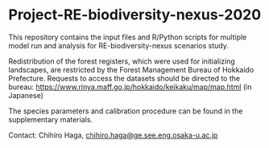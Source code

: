 # Project-RE-biodiversity-nexus-2020
This repository contains the input files and R/Python scripts for multiple model run and analysis for RE-biodiversity-nexus scenarios study.  

Redistribution of the forest registers, which were used for initializing landscapes, are restricted by the Forest Management Bureau of Hokkaido Prefecture. Requests to access the datasets should be directed to the bureau: https://www.rinya.maff.go.jp/hokkaido/keikaku/map/map.html (in Japanese)

The species parameters and calibration procedure can be found in the supplementary materials.  

Contact: Chihiro Haga, chihiro.haga@ge.see.eng.osaka-u.ac.jp

